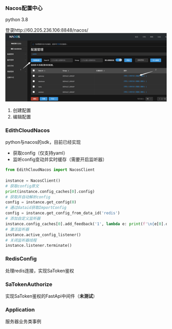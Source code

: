 ### Nacos配置中心
python 3.8

登录http://60.205.236.106:8848/nacos/
![img.png](static/imgs/img.png)
1. 创建配置
2. 编辑配置

### EdithCloudNacos
python与nacos的sdk，目前已经实现
- 获取config（仅支持yaml）
- 监听config变动并实时缓存（需要开启监听器）
```python
from EdithCloudNacos import NacosClient

instance = NacosClient()
# 获取config原文
print(instance.config_caches[0].config)
# 获取并自动解析config
config = instance.get_config(0)
# 通过dataid获取ImportConfig
config = instance.get_config_from_data_id('redis')
# 添加自定义监听器
instance.config_caches[0].add_feedback('1', lambda e: print(f'\n{e[0].dataId}被修改: \n', instance.config_caches[0].config))
# 激活监听器
instance.active_config_listener()
# 关闭监听器线程
instance.listener.terminate()
```
### RedisConfig
处理redis连接，实现SaToken鉴权

### SaTokenAuthorize
实现SaToken鉴权的FastApi中间件（**未测试**）

### Application
服务器业务类事例